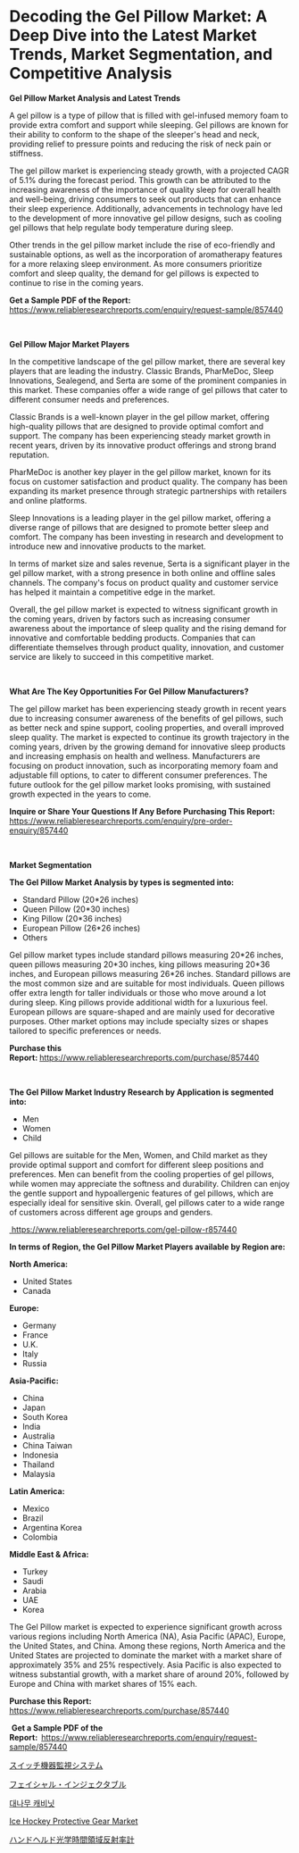 <p><h1>Decoding the Gel Pillow Market: A Deep Dive into the Latest Market Trends, Market Segmentation, and Competitive Analysis</h1></p><p><strong>Gel Pillow Market Analysis and Latest Trends</strong></p>
<p><p>A gel pillow is a type of pillow that is filled with gel-infused memory foam to provide extra comfort and support while sleeping. Gel pillows are known for their ability to conform to the shape of the sleeper's head and neck, providing relief to pressure points and reducing the risk of neck pain or stiffness.</p><p>The gel pillow market is experiencing steady growth, with a projected CAGR of 5.1% during the forecast period. This growth can be attributed to the increasing awareness of the importance of quality sleep for overall health and well-being, driving consumers to seek out products that can enhance their sleep experience. Additionally, advancements in technology have led to the development of more innovative gel pillow designs, such as cooling gel pillows that help regulate body temperature during sleep.</p><p>Other trends in the gel pillow market include the rise of eco-friendly and sustainable options, as well as the incorporation of aromatherapy features for a more relaxing sleep environment. As more consumers prioritize comfort and sleep quality, the demand for gel pillows is expected to continue to rise in the coming years.</p></p>
<p><strong>Get a Sample PDF of the Report:&nbsp;</strong> <a href="https://www.reliableresearchreports.com/enquiry/request-sample/857440">https://www.reliableresearchreports.com/enquiry/request-sample/857440</a></p>
<p>&nbsp;</p>
<p><strong>Gel Pillow Major Market Players</strong></p>
<p><p>In the competitive landscape of the gel pillow market, there are several key players that are leading the industry. Classic Brands, PharMeDoc, Sleep Innovations, Sealegend, and Serta are some of the prominent companies in this market. These companies offer a wide range of gel pillows that cater to different consumer needs and preferences.</p><p>Classic Brands is a well-known player in the gel pillow market, offering high-quality pillows that are designed to provide optimal comfort and support. The company has been experiencing steady market growth in recent years, driven by its innovative product offerings and strong brand reputation.</p><p>PharMeDoc is another key player in the gel pillow market, known for its focus on customer satisfaction and product quality. The company has been expanding its market presence through strategic partnerships with retailers and online platforms.</p><p>Sleep Innovations is a leading player in the gel pillow market, offering a diverse range of pillows that are designed to promote better sleep and comfort. The company has been investing in research and development to introduce new and innovative products to the market.</p><p>In terms of market size and sales revenue, Serta is a significant player in the gel pillow market, with a strong presence in both online and offline sales channels. The company's focus on product quality and customer service has helped it maintain a competitive edge in the market.</p><p>Overall, the gel pillow market is expected to witness significant growth in the coming years, driven by factors such as increasing consumer awareness about the importance of sleep quality and the rising demand for innovative and comfortable bedding products. Companies that can differentiate themselves through product quality, innovation, and customer service are likely to succeed in this competitive market.</p></p>
<p>&nbsp;</p>
<p><strong>What Are The Key Opportunities For Gel Pillow Manufacturers?</strong></p>
<p><p>The gel pillow market has been experiencing steady growth in recent years due to increasing consumer awareness of the benefits of gel pillows, such as better neck and spine support, cooling properties, and overall improved sleep quality. The market is expected to continue its growth trajectory in the coming years, driven by the growing demand for innovative sleep products and increasing emphasis on health and wellness. Manufacturers are focusing on product innovation, such as incorporating memory foam and adjustable fill options, to cater to different consumer preferences. The future outlook for the gel pillow market looks promising, with sustained growth expected in the years to come.</p></p>
<p><strong>Inquire or Share Your Questions If Any Before Purchasing This Report:</strong> <a href="https://www.reliableresearchreports.com/enquiry/pre-order-enquiry/857440">https://www.reliableresearchreports.com/enquiry/pre-order-enquiry/857440</a></p>
<p>&nbsp;</p>
<p><strong>Market Segmentation</strong></p>
<p><strong>The Gel Pillow Market Analysis by types is segmented into:</strong></p>
<p><ul><li>Standard Pillow (20*26 inches)</li><li>Queen Pillow (20*30 inches)</li><li>King Pillow (20*36 inches)</li><li>European Pillow (26*26 inches)</li><li>Others</li></ul></p>
<p><p>Gel pillow market types include standard pillows measuring 20*26 inches, queen pillows measuring 20*30 inches, king pillows measuring 20*36 inches, and European pillows measuring 26*26 inches. Standard pillows are the most common size and are suitable for most individuals. Queen pillows offer extra length for taller individuals or those who move around a lot during sleep. King pillows provide additional width for a luxurious feel. European pillows are square-shaped and are mainly used for decorative purposes. Other market options may include specialty sizes or shapes tailored to specific preferences or needs.</p></p>
<p><strong>Purchase this Report:&nbsp;</strong><a href="https://www.reliableresearchreports.com/purchase/857440">https://www.reliableresearchreports.com/purchase/857440</a></p>
<p>&nbsp;</p>
<p><strong>The Gel Pillow Market Industry Research by Application is segmented into:</strong></p>
<p><ul><li>Men</li><li>Women</li><li>Child</li></ul></p>
<p><p>Gel pillows are suitable for the Men, Women, and Child market as they provide optimal support and comfort for different sleep positions and preferences. Men can benefit from the cooling properties of gel pillows, while women may appreciate the softness and durability. Children can enjoy the gentle support and hypoallergenic features of gel pillows, which are especially ideal for sensitive skin. Overall, gel pillows cater to a wide range of customers across different age groups and genders.</p></p>
<p><a href="https://www.reliableresearchreports.com/gel-pillow-r857440">&nbsp;https://www.reliableresearchreports.com/gel-pillow-r857440</a></p>
<p><strong>In terms of Region, the Gel Pillow Market Players available by Region are:</strong></p>
<p>
    <p> <strong> North America: </strong>
        <ul>
            <li>United States</li>
            <li>Canada</li>
        </ul>
        </p> 
    <p> <strong> Europe: </strong>
        <ul>
            <li>Germany</li>
            <li>France</li>
            <li>U.K.</li>
            <li>Italy</li>
            <li>Russia</li>
        </ul>
        </p> 
    <p> <strong> Asia-Pacific: </strong>
        <ul>
            <li>China</li>
            <li>Japan</li>
            <li>South Korea</li>
            <li>India</li>
            <li>Australia</li>
            <li>China Taiwan</li>
            <li>Indonesia</li>
            <li>Thailand</li>
            <li>Malaysia</li>
        </ul>
        </p> 
    <p> <strong> Latin America: </strong>
        <ul>
            <li>Mexico</li>
            <li>Brazil</li>
            <li>Argentina Korea</li>
            <li>Colombia</li>
        </ul>
        </p> 
    <p> <strong> Middle East & Africa: </strong>
        <ul>
            <li>Turkey</li>
            <li>Saudi</li>
            <li>Arabia</li>
            <li>UAE</li>
            <li>Korea</li>
        </ul>
    </p>
    </p>
<p><p>The Gel Pillow market is expected to experience significant growth across various regions including North America (NA), Asia Pacific (APAC), Europe, the United States, and China. Among these regions, North America and the United States are projected to dominate the market with a market share of approximately 35% and 25% respectively. Asia Pacific is also expected to witness substantial growth, with a market share of around 20%, followed by Europe and China with market shares of 15% each.</p></p>
<p><strong>Purchase this Report: </strong><a href="https://www.reliableresearchreports.com/purchase/857440">https://www.reliableresearchreports.com/purchase/857440</a></p>
<p>&nbsp;<strong>Get a Sample PDF of the Report:&nbsp;&nbsp;</strong><a href="https://www.reliableresearchreports.com/enquiry/request-sample/857440">https://www.reliableresearchreports.com/enquiry/request-sample/857440</a></p>
<p><strong></strong></p>
<p><p><a href="https://github.com/vlcostes/Market-Research-Report-List-2/blob/main/5729694140197.md">スイッチ機器監視システム</a></p><p><a href="https://medium.com/@lloyndnq/2024%E5%B9%B4%E3%81%8B%E3%82%892031%E5%B9%B4%E3%81%BE%E3%81%A7%E3%81%AE%E6%9C%9F%E9%96%93%E3%81%AE%E3%82%B0%E3%83%AD%E3%83%BC%E3%83%90%E3%83%AB%E9%A1%94%E9%9D%A2%E6%B3%A8%E5%85%A5%E5%B8%82%E5%A0%B4%E3%81%AE%E6%A9%9F%E4%BC%9A%E3%81%A8%E4%BA%88%E6%B8%AC-11abf3563c77">フェイシャル・インジェクタブル</a></p><p><a href="https://medium.com/@ethanmorar2011/%EA%B8%80%EB%A1%9C%EB%B2%8C-%EB%8C%80%EB%82%98%EB%AC%B4-%EC%BA%90%EB%B9%84%EB%8B%9B-%EC%8B%9C%EC%9E%A5%EC%9D%80-%EC%A0%9C%ED%92%88-%EC%9C%A0%ED%98%95-%EC%9D%91%EC%9A%A9-%EB%B6%84%EC%95%BC-%EC%A7%80%EC%97%AD-%EB%B0%8F-%EA%B8%B0%EC%97%85%EB%B3%84%EB%A1%9C-%EC%84%B8%EB%B6%84%ED%99%94%EB%90%98%EC%96%B4-%EC%9E%88%EC%9C%BC%EB%A9%B0-%EC%82%B0%EC%97%85-%EC%84%B8%EA%B7%B8%EB%A8%BC%ED%8A%B8-%EC%A0%84%EB%A7%9D-%EC%8B%9C%EC%9E%A5-%ED%8F%89%EA%B0%80-%EA%B2%BD%EC%9F%81-%EC%83%81%ED%99%A9-%ED%8A%B8%EB%A0%8C%EB%93%9C-%EB%B0%8F-%EC%98%88%EC%B8%A1-2024-2031-%EC%9D%B4-e18402db8d53">대나무 캐비닛</a></p><p><a href="https://github.com/rakibtthstu9900/Market-Research-Report-List-1/blob/main/ice-hockey-protective-gear-market.md">Ice Hockey Protective Gear Market</a></p><p><a href="https://github.com/EstaSprer20231/Market-Research-Report-List-2/blob/main/9522528140198.md">ハンドヘルド光学時間領域反射率計</a></p></p>